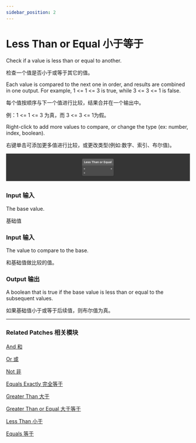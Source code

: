 ```yaml
---
sidebar_position: 2
---
```


# Less Than or Equal 小于等于

Check if a value is less than or equal to another.

检查一个值是否小于或等于其它的值。

Each value is compared to the next one in order, and results are combined in one output. For example, 1 <= 1 <= 3 is true, while 3 <= 3 <= 1 is false.

每个值按顺序与下一个值进行比较，结果合并在一个输出中。

例：1 <= 1 <= 3 为真，而 3 <= 3 <= 1为假。

Right-click to add more values to compare, or change the type (ex: number, index, boolean).

右键单击可添加更多值进行比较，或更改类型(例如:数字、索引、布尔值)。

![Image](./../../../static/img/docs/Logic/less-than-or-equal.png)

### Input 输入

The base value.

基础值

### Input 输入

The value to compare to the base.

和基础值做比较的值。

### Output 输出

A boolean that is true if the base value is less than or equal to the subsequent values.

如果基础值小于或等于后续值，则布尔值为真。

------

### Related Patches 相关模块

[And 和](./And.md)

[Or 或](./Or.md)

[Not 非](./Not.md)

[Equals Exactly 完全等于](./Equals%20Exactly.md)

[Greater Than 大于](./Greater%20Than.md)

[Greater Than or Equal 大于等于](./Greater%20Than%20or%20Equal.md)

[Less Than 小于](./Less%20Than.md)

[Equals 等于](./Equals.md)
